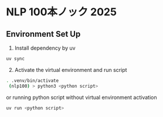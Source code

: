 # NLP 100本ノック 2025

## Environment Set Up

1. Install dependency by uv

```bash
uv sync
```

2. Activate the virtual environment and run script

```bash
. .venv/bin/activate
 (nlp100) > python3 <python script>
```

or running python script without virtual environment activation

```bash
uv run <python script>
```
